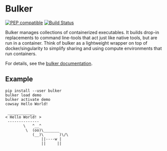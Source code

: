 # Bulker

[![PEP compatible](https://pepkit.github.io/img/PEP-compatible-green.svg)](http://pepkit.github.io) [![Build Status](https://travis-ci.org/databio/bulker.svg?branch=master)](https://travis-ci.org/databio/bulker)

Bulker manages collections of containerized executables. It builds drop-in replacements to command line-tools that act just like native tools, but are run in a container. Think of bulker as a lightweight wrapper on top of docker/singularity to simplify sharing and using compute environments that run containers.

For details, see the [bulker documentation](https://bulker.databio.org).

## Example

```
pip install --user bulker
bulker load demo
bulker activate demo
cowsay Hello World!
```
```
 ____________
< Hello World! >
 --------------
        \   ^__^
         \  (oo)\_______
            (__)\       )\/\
                ||----w |
                ||     ||
```

